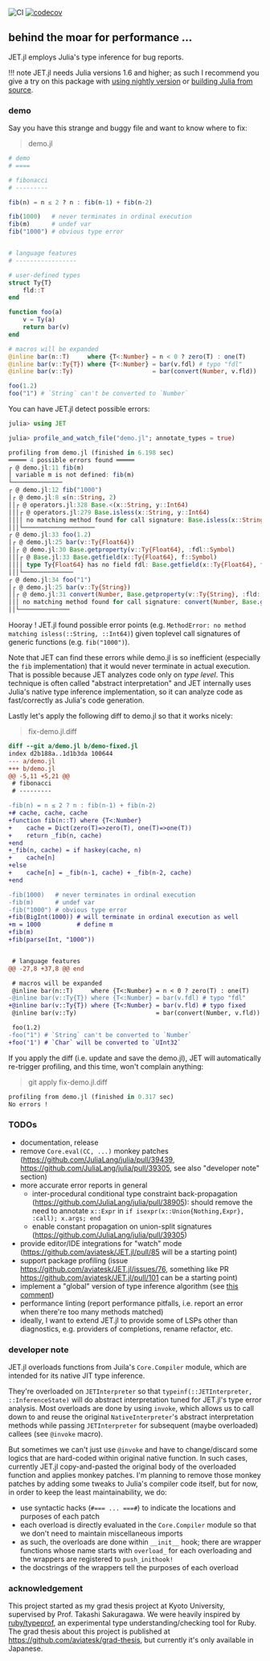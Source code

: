 ![CI](https://github.com/aviatesk/JET.jl/workflows/CI/badge.svg)
[![codecov](https://codecov.io/gh/aviatesk/JET.jl/branch/master/graph/badge.svg)](https://codecov.io/gh/aviatesk/JET.jl)

## behind the moar for performance ...

JET.jl employs Julia's type inference for bug reports.

!!! note
    JET.jl needs Julia versions 1.6 and higher;
    as such I recommend you give a try on this package with [using nightly version](https://julialang.org/downloads/nightlies/)
    or [building Julia from source](https://github.com/JuliaLang/julia).


### demo

Say you have this strange and buggy file and want to know where to fix:

> demo.jl

```julia
# demo
# ====

# fibonacci
# ---------

fib(n) = n ≤ 2 ? n : fib(n-1) + fib(n-2)

fib(1000)   # never terminates in ordinal execution
fib(m)      # undef var
fib("1000") # obvious type error


# language features
# -----------------

# user-defined types
struct Ty{T}
    fld::T
end

function foo(a)
    v = Ty(a)
    return bar(v)
end

# macros will be expanded
@inline bar(n::T)     where {T<:Number} = n < 0 ? zero(T) : one(T)
@inline bar(v::Ty{T}) where {T<:Number} = bar(v.fdl) # typo "fdl"
@inline bar(v::Ty)                      = bar(convert(Number, v.fld))

foo(1.2)
foo("1") # `String` can't be converted to `Number`
```

You can have JET.jl detect possible errors:

```julia
julia> using JET

julia> profile_and_watch_file("demo.jl"; annotate_types = true)

profiling from demo.jl (finished in 6.198 sec)
═════ 4 possible errors found ═════
┌ @ demo.jl:11 fib(m)
│ variable m is not defined: fib(m)
└──────────────
┌ @ demo.jl:12 fib("1000")
│┌ @ demo.jl:8 ≤(n::String, 2)
││┌ @ operators.jl:328 Base.<(x::String, y::Int64)
│││┌ @ operators.jl:279 Base.isless(x::String, y::Int64)
││││ no matching method found for call signature: Base.isless(x::String, y::Int64)
│││└────────────────────
┌ @ demo.jl:33 foo(1.2)
│┌ @ demo.jl:25 bar(v::Ty{Float64})
││┌ @ demo.jl:30 Base.getproperty(v::Ty{Float64}, :fdl::Symbol)
│││┌ @ Base.jl:33 Base.getfield(x::Ty{Float64}, f::Symbol)
││││ type Ty{Float64} has no field fdl: Base.getfield(x::Ty{Float64}, f::Symbol)
│││└──────────────
┌ @ demo.jl:34 foo("1")
│┌ @ demo.jl:25 bar(v::Ty{String})
││┌ @ demo.jl:31 convert(Number, Base.getproperty(v::Ty{String}, :fld::Symbol)::String)
│││ no matching method found for call signature: convert(Number, Base.getproperty(v::Ty{String}, :fld::Symbol)::String)
││└──────────────
```

Hooray !
JET.jl found possible error points (e.g. `MethodError: no method matching isless(::String, ::Int64)`) given toplevel call signatures of generic functions (e.g. `fib("1000")`).

Note that JET can find these errors while demo.jl is so inefficient (especially the `fib` implementation) that it would never terminate in actual execution.
That is possible because JET analyzes code only on _type level_.
This technique is often called "abstract interpretation" and JET internally uses Julia's native type inference implementation, so it can analyze code as fast/correctly as Julia's code generation.

Lastly let's apply the following diff to demo.jl so that it works nicely:

> fix-demo.jl.diff

```diff
diff --git a/demo.jl b/demo-fixed.jl
index d2b188a..1d1b3da 100644
--- a/demo.jl
+++ b/demo.jl
@@ -5,11 +5,21 @@
 # fibonacci
 # ---------

-fib(n) = n ≤ 2 ? n : fib(n-1) + fib(n-2)
+# cache, cache, cache
+function fib(n::T) where {T<:Number}
+    cache = Dict(zero(T)=>zero(T), one(T)=>one(T))
+    return _fib(n, cache)
+end
+_fib(n, cache) = if haskey(cache, n)
+    cache[n]
+else
+    cache[n] = _fib(n-1, cache) + _fib(n-2, cache)
+end

-fib(1000)   # never terminates in ordinal execution
-fib(m)      # undef var
-fib("1000") # obvious type error
+fib(BigInt(1000)) # will terminate in ordinal execution as well
+m = 1000          # define m
+fib(m)
+fib(parse(Int, "1000"))


 # language features
@@ -27,8 +37,8 @@ end

 # macros will be expanded
 @inline bar(n::T)     where {T<:Number} = n < 0 ? zero(T) : one(T)
-@inline bar(v::Ty{T}) where {T<:Number} = bar(v.fdl) # typo "fdl"
+@inline bar(v::Ty{T}) where {T<:Number} = bar(v.fld) # typo fixed
 @inline bar(v::Ty)                      = bar(convert(Number, v.fld))

 foo(1.2)
-foo("1") # `String` can't be converted to `Number`
+foo('1') # `Char` will be converted to `UInt32`
```

If you apply the diff (i.e. update and save the demo.jl), JET will automatically re-trigger profiling, and this time, won't complain anything:

> git apply fix-demo.jl.diff

```julia
profiling from demo.jl (finished in 0.317 sec)
No errors !
```


### TODOs

- documentation, release
- remove `Core.eval(CC, ...)` monkey patches (<https://github.com/JuliaLang/julia/pull/39439>, <https://github.com/JuliaLang/julia/pull/39305>, see also "developer note" section)
- more accurate error reports in general
  * inter-procedural conditional type constraint back-propagation (<https://github.com/JuliaLang/julia/pull/38905>): should remove the need to annotate `x::Expr` in `if isexpr(x::Union{Nothing,Expr}, :call); x.args; end`
  * enable constant propagation on union-split signatures (<https://github.com/JuliaLang/julia/pull/39305>)
- provide editor/IDE integrations for "watch" mode (<https://github.com/aviatesk/JET.jl/pull/85> will be a starting point)
- support package profiling (issue <https://github.com/aviatesk/JET.jl/issues/76>, something like PR <https://github.com/aviatesk/JET.jl/pull/101> can be a starting point)
- implement a "global" version of type inference algorithm (see [this comment](https://github.com/aviatesk/JET.jl/blob/80fd0d9586a01dda7e460ccd71d3d9f33189d4ba/src/abstractinterpretation.jl#L517-L523))
- performance linting (report performance pitfalls, i.e. report an error when there're too many methods matched)
- ideally, I want to extend JET.jl to provide some of LSPs other than diagnostics, e.g. providers of completions, rename refactor, etc.


### developer note

JET.jl overloads functions from Juila's `Core.Compiler` module, which are intended for its native JIT type inference.

They're overloaded on `JETInterpreter` so that `typeinf(::JETInterpreter, ::InferenceState)` will do abstract interpretation tuned for JET.jl's type error analysis.
Most overloads are done by using `invoke`, which allows us to call down to and reuse the original `NativeInterpreter`'s abstract interpretation methods while passing `JETInterpreter` for subsequent (maybe overloaded) callees (see `@invoke` macro).

But sometimes we can't just use `@invoke` and have to change/discard some logics that are hard-coded within original native function.
In such cases, currently JET.jl copy-and-pasted the original body of the overloaded function and applies monkey patches.
I'm planning to remove those monkey patches by adding some tweaks to Julia's compiler code itself, but for now, in order to keep the least maintainability, we do:
- use syntactic hacks (`#=== ... ===#`) to indicate the locations and purposes of each patch
- each overload is directly evaluated in the `Core.Compiler` module so that we don't need to maintain miscellaneous imports
- as such, the overloads are done within `__init__` hook; there are wrapper functions whose name starts with `overload_`  for each overloading and the wrappers are registered to `push_inithook!`
- the docstrings of the wrappers tell the purposes of each overload


### acknowledgement

This project started as my grad thesis project at Kyoto University, supervised by Prof. Takashi Sakuragawa.
We were heavily inspired by [ruby/typeprof](https://github.com/ruby/typeprof), an experimental type understanding/checking tool for Ruby.
The grad thesis about this project is published at <https://github.com/aviatesk/grad-thesis>, but currently it's only available in Japanese.
